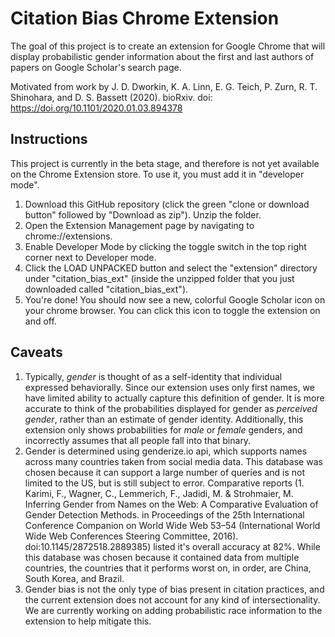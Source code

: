 # Citation Bias Chrome Extension
The goal of this project is to create an extension for Google Chrome that will display probabilistic gender information about the first and last authors of papers on Google Scholar's search page.

Motivated from work by J. D. Dworkin, K. A. Linn, E. G. Teich, P. Zurn, R. T. Shinohara, and D. S. Bassett (2020). bioRxiv. doi: https://doi.org/10.1101/2020.01.03.894378

## Instructions
This project is currently in the beta stage, and therefore is not yet available on the Chrome Extension store. To use it, you must add it in "developer mode".
1. Download this GitHub repository (click the green "clone or download button" followed by "Download as zip"). Unzip the folder.
2. Open the Extension Management page by navigating to chrome://extensions.
3. Enable Developer Mode by clicking the toggle switch in the top right corner next to Developer mode.
4. Click the LOAD UNPACKED button and select the "extension" directory under "citation_bias_ext" (inside the unzipped folder that you just downloaded called "citation_bias_ext").
5. You're done! You should now see a new, colorful Google Scholar icon on your chrome browser. You can click this icon to toggle the extension on and off.

## Caveats
1. Typically, *gender* is thought of as a self-identity that individual expressed behaviorally. Since our extension uses only first names, we have limited ability to actually capture this definition of gender. It is more accurate to think of the probabilities displayed for gender as *perceived gender*, rather than an estimate of gender identity. Additionally, this extension only shows probabilities for *male* or *female* genders, and incorrectly assumes that all people fall into that binary. 
2. Gender is determined using genderize.io api, which supports names across many countries taken from social media data. This database was chosen because it can support a large number of queries and is not limited to the US, but is still subject to error. Comparative reports (1. Karimi, F., Wagner, C., Lemmerich, F., Jadidi, M. & Strohmaier, M. Inferring Gender from Names on the Web: A Comparative Evaluation of Gender Detection Methods. in Proceedings of the 25th International Conference Companion on World Wide Web 53–54 (International World Wide Web Conferences Steering Committee, 2016). doi:10.1145/2872518.2889385) listed it's overall accuracy at 82%. While this database was chosen because it contained data from multiple countries, the countries that it performs worst on, in order, are China, South Korea, and Brazil.
3. Gender bias is not the only type of bias present in citation practices, and the current extension does not account for any kind of intersectionality. We are currently working on adding probabilistic race information to the extension to help mitigate this.
